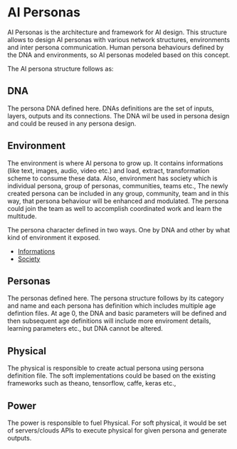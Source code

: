 # AI Personas

AI Personas is the architecture and framework for AI design. This structure allows to design AI personas with various network structures, environments and inter persona communication. Human persona behaviours defined by the DNA and environments, so AI personas modeled based on this concept.

The AI persona structure follows as:
## DNA
  The persona DNA defined here. DNAs definitions are the set of inputs, layers, outputs and its connections. The DNA wil be used in persona design and could be reused in any persona design.
  
## Environment
  The environment is where AI persona to grow up. It contains informations (like text, images, audio, video etc.) and load, extract, transformation scheme to consume these data. Also, environment has society which is individual persona, group of personas, communities, teams etc., The newly created persona can be included in any group, community, team and in this way, that persona behaviour will be enhanced and modulated. The persona could join the team as well to accomplish coordinated work and learn the multitude. 
  
  The persona character defined in two ways. One by DNA and other by what kind of environment it exposed.

  * [Informations](https://github.com/ai-personas/ai-personas/tree/master/Environment/Informations)  
  * [Society](https://github.com/ai-personas/ai-personas/tree/master/Environment/Society)
  
## Personas
  The personas defined here. The persona structure follows by its category and name and each persona has definition which includes multiple age defintion files. At age 0, the DNA and basic parameters will be defined and then subsequent age definitions will include more enviroment details, learning parameters etc., but DNA cannot be altered. 
  
## Physical
  The physical is responsible to create actual persona using persona definition file. The soft implementations could be based on the existing frameworks such as theano, tensorflow, caffe, keras etc.,
  
## Power
The power is responsible to fuel Physical. For soft physical, it would be set of servers/clouds APIs to execute physical for given persona and generate outputs.
